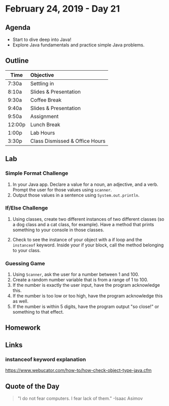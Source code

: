 # February 24, 2019 - Day 21


## Agenda
- Start to dive deep into Java!
- Explore Java fundamentals and practice simple Java problems. 

## Outline

| Time   | Objective                        |
| -------|:---------------------------------|
| 7:30a  | Settling in                      |
| 8:10a  | Slides & Presentation            |
| 9:30a  | Coffee Break                     |
| 9:40a  | Slides & Presentation            |
| 9:50a  | Assignment                       |
| 12:00p | Lunch Break                      |
| 1:00p  | Lab Hours                        |
| 3:30p  | Class Dismissed & Office Hours   |


## Lab

### Simple Format Challenge

1. In your Java app. Declare a value for a noun, an adjective, and a verb. Prompt the user for those values using `scanner`. 
2. Output those values in a sentence using `System.out.println`. 

### If/Else Challenge

1. Using classes, create two different instances of two different classes (so a dog class and a cat class, for example). Have a method that prints something to your console in those classes.

2. Check to see the instance of your object with a if loop and the `instanceof` keyword. Inside your if your block, call the method belonging to your class. 

### Guessing Game

1. Using `Scanner`, ask the user for a number between 1 and 100.
2. Create a random number variable that is from a range of 1 to 100. 
3. If the number is exactly the user input, have the program acknowledge this. 
4. If the number is too low or too high, have the program acknowledge this as well. 
5. If the number is within 5 digits, have the program output "so close!" or something to that effect. 


## Homework

## Links

### instanceof keyword explanation

https://www.webucator.com/how-to/how-check-object-type-java.cfm


## Quote of the Day 
>"I do not fear computers. I fear lack of them." -Isaac Asimov